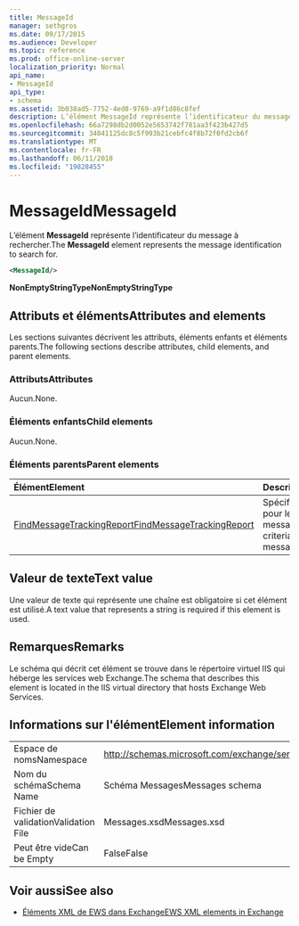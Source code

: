 ```yaml
---
title: MessageId
manager: sethgros
ms.date: 09/17/2015
ms.audience: Developer
ms.topic: reference
ms.prod: office-online-server
localization_priority: Normal
api_name:
- MessageId
api_type:
- schema
ms.assetid: 3b038ad5-7752-4ed8-9769-a9f1d86c8fef
description: L’élément MessageId représente l’identificateur du message à rechercher.
ms.openlocfilehash: 66a7298db2d0052e5653742f781aa3f423b427d5
ms.sourcegitcommit: 34041125dc8c5f993b21cebfc4f8b72f0fd2cb6f
ms.translationtype: MT
ms.contentlocale: fr-FR
ms.lasthandoff: 06/11/2018
ms.locfileid: "19828455"
---
```

# <a name="messageid"></a><span data-ttu-id="9982c-103">MessageId</span><span class="sxs-lookup"><span data-stu-id="9982c-103">MessageId</span></span>

<span data-ttu-id="9982c-104">L’élément **MessageId** représente l’identificateur du message à rechercher.</span><span class="sxs-lookup"><span data-stu-id="9982c-104">The **MessageId** element represents the message identification to search for.</span></span> 
  
```XML
<MessageId/>
```

 <span data-ttu-id="9982c-105">**NonEmptyStringType**</span><span class="sxs-lookup"><span data-stu-id="9982c-105">**NonEmptyStringType**</span></span>
## <a name="attributes-and-elements"></a><span data-ttu-id="9982c-106">Attributs et éléments</span><span class="sxs-lookup"><span data-stu-id="9982c-106">Attributes and elements</span></span>

<span data-ttu-id="9982c-107">Les sections suivantes décrivent les attributs, éléments enfants et éléments parents.</span><span class="sxs-lookup"><span data-stu-id="9982c-107">The following sections describe attributes, child elements, and parent elements.</span></span>
  
### <a name="attributes"></a><span data-ttu-id="9982c-108">Attributs</span><span class="sxs-lookup"><span data-stu-id="9982c-108">Attributes</span></span>

<span data-ttu-id="9982c-109">Aucun.</span><span class="sxs-lookup"><span data-stu-id="9982c-109">None.</span></span>
  
### <a name="child-elements"></a><span data-ttu-id="9982c-110">Éléments enfants</span><span class="sxs-lookup"><span data-stu-id="9982c-110">Child elements</span></span>

<span data-ttu-id="9982c-111">Aucun.</span><span class="sxs-lookup"><span data-stu-id="9982c-111">None.</span></span>
  
### <a name="parent-elements"></a><span data-ttu-id="9982c-112">Éléments parents</span><span class="sxs-lookup"><span data-stu-id="9982c-112">Parent elements</span></span>

|<span data-ttu-id="9982c-113">**Élément**</span><span class="sxs-lookup"><span data-stu-id="9982c-113">**Element**</span></span>|<span data-ttu-id="9982c-114">**Description**</span><span class="sxs-lookup"><span data-stu-id="9982c-114">**Description**</span></span>|
|:-----|:-----|
|[<span data-ttu-id="9982c-115">FindMessageTrackingReport</span><span class="sxs-lookup"><span data-stu-id="9982c-115">FindMessageTrackingReport</span></span>](findmessagetrackingreport.md) <br/> |<span data-ttu-id="9982c-116">Spécifie les critères pour les types de messages.</span><span class="sxs-lookup"><span data-stu-id="9982c-116">Specifies criteria for the types of messages to find.</span></span>  <br/> |
   
## <a name="text-value"></a><span data-ttu-id="9982c-117">Valeur de texte</span><span class="sxs-lookup"><span data-stu-id="9982c-117">Text value</span></span>

<span data-ttu-id="9982c-118">Une valeur de texte qui représente une chaîne est obligatoire si cet élément est utilisé.</span><span class="sxs-lookup"><span data-stu-id="9982c-118">A text value that represents a string is required if this element is used.</span></span>
  
## <a name="remarks"></a><span data-ttu-id="9982c-119">Remarques</span><span class="sxs-lookup"><span data-stu-id="9982c-119">Remarks</span></span>

<span data-ttu-id="9982c-120">Le schéma qui décrit cet élément se trouve dans le répertoire virtuel IIS qui héberge les services web Exchange.</span><span class="sxs-lookup"><span data-stu-id="9982c-120">The schema that describes this element is located in the IIS virtual directory that hosts Exchange Web Services.</span></span>
  
## <a name="element-information"></a><span data-ttu-id="9982c-121">Informations sur l'élément</span><span class="sxs-lookup"><span data-stu-id="9982c-121">Element information</span></span>

|||
|:-----|:-----|
|<span data-ttu-id="9982c-122">Espace de noms</span><span class="sxs-lookup"><span data-stu-id="9982c-122">Namespace</span></span>  <br/> |http://schemas.microsoft.com/exchange/services/2006/messages  <br/> |
|<span data-ttu-id="9982c-123">Nom du schéma</span><span class="sxs-lookup"><span data-stu-id="9982c-123">Schema Name</span></span>  <br/> |<span data-ttu-id="9982c-124">Schéma Messages</span><span class="sxs-lookup"><span data-stu-id="9982c-124">Messages schema</span></span>  <br/> |
|<span data-ttu-id="9982c-125">Fichier de validation</span><span class="sxs-lookup"><span data-stu-id="9982c-125">Validation File</span></span>  <br/> |<span data-ttu-id="9982c-126">Messages.xsd</span><span class="sxs-lookup"><span data-stu-id="9982c-126">Messages.xsd</span></span>  <br/> |
|<span data-ttu-id="9982c-127">Peut être vide</span><span class="sxs-lookup"><span data-stu-id="9982c-127">Can be Empty</span></span>  <br/> |<span data-ttu-id="9982c-128">False</span><span class="sxs-lookup"><span data-stu-id="9982c-128">False</span></span>  <br/> |
   
## <a name="see-also"></a><span data-ttu-id="9982c-129">Voir aussi</span><span class="sxs-lookup"><span data-stu-id="9982c-129">See also</span></span>



- [<span data-ttu-id="9982c-130">Éléments XML de EWS dans Exchange</span><span class="sxs-lookup"><span data-stu-id="9982c-130">EWS XML elements in Exchange</span></span>](ews-xml-elements-in-exchange.md)

